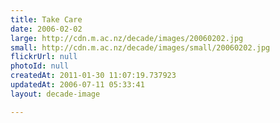 ```yaml
---
title: Take Care
date: 2006-02-02
large: http://cdn.m.ac.nz/decade/images/20060202.jpg
small: http://cdn.m.ac.nz/decade/images/small/20060202.jpg
flickrUrl: null
photoId: null
createdAt: 2011-01-30 11:07:19.737923
updatedAt: 2006-07-11 05:33:41
layout: decade-image

---
```


